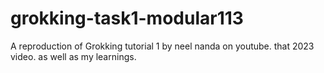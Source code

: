 # grokking-task1-modular113
A reproduction of Grokking tutorial 1 by neel nanda on youtube. that 2023 video. as well as my learnings.
